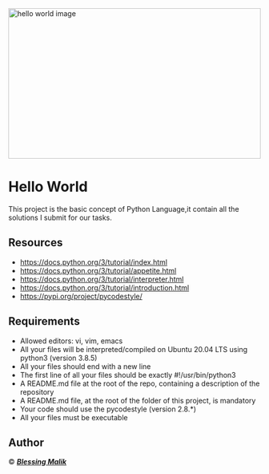 <img align="center" alt="hello world image" width="100%" height="300" src="https://encrypted-tbn0.gstatic.com/images?q=tbn:ANd9GcSAfO2Iflf_1aOPmEiROUfaxwZ0v9TP-tPniA&usqp=CAU">

# Hello World
This project is the basic concept of Python Language,it contain all the solutions I submit for our tasks. 
 
## Resources
+ https://docs.python.org/3/tutorial/index.html
+ https://docs.python.org/3/tutorial/appetite.html
+ https://docs.python.org/3/tutorial/interpreter.html
+ https://docs.python.org/3/tutorial/introduction.html 
+ https://pypi.org/project/pycodestyle/

## Requirements
+ Allowed editors: vi, vim, emacs
+ All your files will be interpreted/compiled on Ubuntu 20.04 LTS using python3 (version 3.8.5)
+ All your files should end with a new line
+ The first line of all your files should be exactly #!/usr/bin/python3
+ A README.md file at the root of the repo, containing a description of the repository
+ A README.md file, at the root of the folder of this project, is mandatory
+ Your code should use the pycodestyle (version 2.8.*)
+ All your files must be executable

## Author
© ___[Blessing Malik](https://github.com/chykB)___
